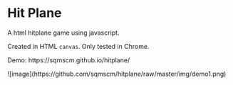 # Hit Plane
<p>A html hitplane game using javascript.</p>
<p>Created in HTML <code>canvas</code>. Only tested in Chrome.</p>
<p>Demo: https://sqmscm.github.io/hitplane/</p>
![image](https://github.com/sqmscm/hitplane/raw/master/img/demo1.png)
